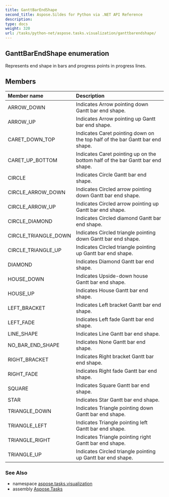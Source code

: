 ```yaml
---
title: GanttBarEndShape
second_title: Aspose.Sildes for Python via .NET API Reference
description: 
type: docs
weight: 320
url: /tasks/python-net/aspose.tasks.visualization/ganttbarendshape/
---
```


## GanttBarEndShape enumeration

Represents end shape in bars and progress points in progress lines.

## Members
| Member name | Description |
| :- | :- |
|ARROW_DOWN|Indicates Arrow pointing down Gantt bar end shape.|
|ARROW_UP|Indicates Arrow pointing up Gantt bar end shape.|
|CARET_DOWN_TOP|Indicates Caret pointing down on the top half of the bar Gantt bar end shape.|
|CARET_UP_BOTTOM|Indicates Caret pointing up on the bottom half of the bar Gantt bar end shape.|
|CIRCLE|Indicates Circle Gantt bar end shape.|
|CIRCLE_ARROW_DOWN|Indicates Circled arrow pointing down Gantt bar end shape.|
|CIRCLE_ARROW_UP|Indicates Circled arrow pointing up Gantt bar end shape.|
|CIRCLE_DIAMOND|Indicates Circled diamond Gantt bar end shape.|
|CIRCLE_TRIANGLE_DOWN|Indicates Circled triangle pointing down Gantt bar end shape.|
|CIRCLE_TRIANGLE_UP|Indicates Circled triangle pointing up Gantt bar end shape.|
|DIAMOND|Indicates Diamond Gantt bar end shape.|
|HOUSE_DOWN|Indicates Upside-down house Gantt bar end shape.|
|HOUSE_UP|Indicates House Gantt bar end shape.|
|LEFT_BRACKET|Indicates Left bracket Gantt bar end shape.|
|LEFT_FADE|Indicates Left fade Gantt bar end shape.|
|LINE_SHAPE|Indicates Line Gantt bar end shape.|
|NO_BAR_END_SHAPE|Indicates None Gantt bar end shape.|
|RIGHT_BRACKET|Indicates Right bracket Gantt bar end shape.|
|RIGHT_FADE|Indicates Right fade Gantt bar end shape.|
|SQUARE|Indicates Square Gantt bar end shape.|
|STAR|Indicates Star Gantt bar end shape.|
|TRIANGLE_DOWN|Indicates Triangle pointing down Gantt bar end shape.|
|TRIANGLE_LEFT|Indicates Triangle pointing left Gantt bar end shape.|
|TRIANGLE_RIGHT|Indicates Triangle pointing right Gantt bar end shape.|
|TRIANGLE_UP|Indicates Circled triangle pointing up Gantt bar end shape.|

### See Also

* namespace [aspose.tasks.visualization](/tasks/python-net/aspose.tasks.visualization/)
* assembly [Aspose.Tasks](/tasks/python-net/)


